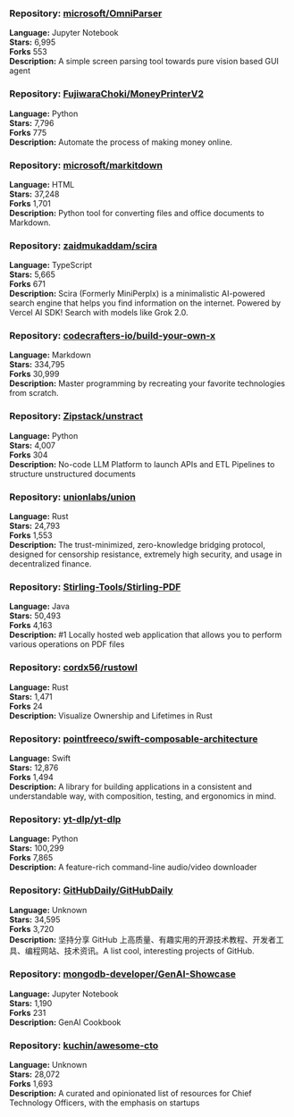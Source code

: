 ### **Repository:** [microsoft/OmniParser](https://github.com/microsoft/OmniParser)  

**Language:** Jupyter Notebook  
**Stars:** 6,995  
**Forks** 553  
**Description:** A simple screen parsing tool towards pure vision based GUI agent  

### **Repository:** [FujiwaraChoki/MoneyPrinterV2](https://github.com/FujiwaraChoki/MoneyPrinterV2)  

**Language:** Python  
**Stars:** 7,796  
**Forks** 775  
**Description:** Automate the process of making money online.  

### **Repository:** [microsoft/markitdown](https://github.com/microsoft/markitdown)  

**Language:** HTML  
**Stars:** 37,248  
**Forks** 1,701  
**Description:** Python tool for converting files and office documents to Markdown.  

### **Repository:** [zaidmukaddam/scira](https://github.com/zaidmukaddam/scira)  

**Language:** TypeScript  
**Stars:** 5,665  
**Forks** 671  
**Description:** Scira (Formerly MiniPerplx) is a minimalistic AI-powered search engine that helps you find information on the internet. Powered by Vercel AI SDK! Search with models like Grok 2.0.  

### **Repository:** [codecrafters-io/build-your-own-x](https://github.com/codecrafters-io/build-your-own-x)  

**Language:** Markdown  
**Stars:** 334,795  
**Forks** 30,999  
**Description:** Master programming by recreating your favorite technologies from scratch.  

### **Repository:** [Zipstack/unstract](https://github.com/Zipstack/unstract)  

**Language:** Python  
**Stars:** 4,007  
**Forks** 304  
**Description:** No-code LLM Platform to launch APIs and ETL Pipelines to structure unstructured documents  

### **Repository:** [unionlabs/union](https://github.com/unionlabs/union)  

**Language:** Rust  
**Stars:** 24,793  
**Forks** 1,553  
**Description:** The trust-minimized, zero-knowledge bridging protocol, designed for censorship resistance, extremely high security, and usage in decentralized finance.  

### **Repository:** [Stirling-Tools/Stirling-PDF](https://github.com/Stirling-Tools/Stirling-PDF)  

**Language:** Java  
**Stars:** 50,493  
**Forks** 4,163  
**Description:** #1 Locally hosted web application that allows you to perform various operations on PDF files  

### **Repository:** [cordx56/rustowl](https://github.com/cordx56/rustowl)  

**Language:** Rust  
**Stars:** 1,471  
**Forks** 24  
**Description:** Visualize Ownership and Lifetimes in Rust  

### **Repository:** [pointfreeco/swift-composable-architecture](https://github.com/pointfreeco/swift-composable-architecture)  

**Language:** Swift  
**Stars:** 12,876  
**Forks** 1,494  
**Description:** A library for building applications in a consistent and understandable way, with composition, testing, and ergonomics in mind.  

### **Repository:** [yt-dlp/yt-dlp](https://github.com/yt-dlp/yt-dlp)  

**Language:** Python  
**Stars:** 100,299  
**Forks** 7,865  
**Description:** A feature-rich command-line audio/video downloader  

### **Repository:** [GitHubDaily/GitHubDaily](https://github.com/GitHubDaily/GitHubDaily)  

**Language:** Unknown  
**Stars:** 34,595  
**Forks** 3,720  
**Description:** 坚持分享 GitHub 上高质量、有趣实用的开源技术教程、开发者工具、编程网站、技术资讯。A list cool, interesting projects of GitHub.  

### **Repository:** [mongodb-developer/GenAI-Showcase](https://github.com/mongodb-developer/GenAI-Showcase)  

**Language:** Jupyter Notebook  
**Stars:** 1,190  
**Forks** 231  
**Description:** GenAI Cookbook  

### **Repository:** [kuchin/awesome-cto](https://github.com/kuchin/awesome-cto)  

**Language:** Unknown  
**Stars:** 28,072  
**Forks** 1,693  
**Description:** A curated and opinionated list of resources for Chief Technology Officers, with the emphasis on startups  

